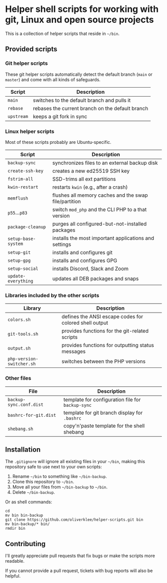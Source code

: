 # Helper shell scripts for working with git, Linux and open source projects

This is a collection of helper scripts that reside in `~/bin`.

## Provided scripts

### Git helper scripts

These git helper scripts automatically detect the default branch (`main` or `master`)
and come with all kinds of safeguards.

| Script            | Description                                        |
|-------------------|----------------------------------------------------|
| `main`            | switches to the default branch and pulls it        |
| `rebase`          | rebases the current branch on the default branch   |
| `upstream`        | keeps a git fork in sync                           |

### Linux helper scripts

Most of these scripts probably are Ubuntu-specific.

| Script              | Description                                           |
|---------------------|-------------------------------------------------------|
| `backup-sync`       | synchronizes files to an external backup disk         |
| `create-ssh-key`    | creates a new ed25519 SSH key                         |
| `fstrim-all`        | SSD-trims all ext partitions                          |
| `kwin-restart`      | restarts `kwin` (e.g., after a crash)                 |
| `memflush`          | flushes all memory caches and the swap file/partition |
| `p55`…`p83`         | switch `mod_php` and the CLI PHP to a that version    |
| `package-cleanup`   | purges all configured-but-not-installed packages      |
| `setup-base-system` | installs the most important applications and settings |
| `setup-git`         | installs and configures git                           |
| `setup-gpg`         | installs and configures GPG                           |
| `setup-social`      | installs Discord, Slack and Zoom                      |
| `update-everything` | updates all DEB packages and snaps                    |

### Libraries included by the other scripts

| Library                   | Description                                            |
|---------------------------|--------------------------------------------------------|
| `colors.sh`               | defines the ANSI escape codes for colored shell output | 
| `git-tools.sh`            | provides functions for the git-related scripts         |
| `output.sh`               | provides functions for outputting status messages      |
| `php-version-switcher.sh` | switches between the PHP versions                      |

### Other files

| File                    | Description                                       |
|-------------------------|---------------------------------------------------|
| `backup-sync.conf.dist` | template for configuration file for `backup-sync` |
| `bashrc-for-git.dist`   | template for git branch display for `.bashrc`     |
| `shebang.sh`            | copy'n'paste template for the shell shebang       |

## Installation

The `.gitignore` will ignore all existing files in your `~/bin`, making this
repository safe to use next to your own scripts:

1. Rename `~/bin` to something like `~/bin-backup`.
2. Clone this repository to `~/bin`.
3. Move all your files from `~/bin-backup` to `~/bin`.
4. Delete `~/bin-backup`.

Or as shell commands:

```shell
cd
mv bin bin-backup
git clone https://github.com/oliverklee/helper-scripts.git bin
mv bin-backup/* bin/
rmdir bin
```

## Contributing

I'll greatly appreciate pull requests that fix bugs or make the scripts more
readable.

If you cannot provide a pull request, tickets with bug reports will also be helpful.
